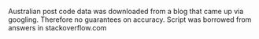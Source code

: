 Australian post code data was downloaded from a blog that came up via googling.  Therefore no guarantees on accuracy.
Script was borrowed from answers in stackoverflow.com
